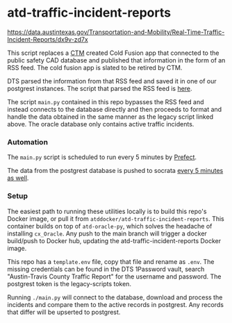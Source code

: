 # atd-traffic-incident-reports

https://data.austintexas.gov/Transportation-and-Mobility/Real-Time-Traffic-Incident-Reports/dx9v-zd7x

This script replaces a [CTM](https://www.austintexas.gov/department/information-technology) created Cold Fusion app that connected to the public safety CAD database and published that information in the form of an RSS feed. The cold fusion app is slated to be retired by CTM.

DTS parsed the information from that RSS feed and saved it in one of our postgrest instances. The script that parsed the RSS feed is [here](https://github.com/cityofaustin/atd-data-publishing/blob/master/transportation-data-publishing/data_tracker/traffic_reports.py).

The script `main.py` contained in this repo bypasses the RSS feed and instead connects to the database directly and then proceeds to format and handle the data obtained in the same manner as the legacy script linked above. The oracle database only contains active traffic incidents.

### Automation

The `main.py` script is scheduled to run every 5 minutes by [Prefect](https://github.com/cityofaustin/atd-prefect/tree/main/flows/atd-traffic-incident-reports).

The data from the postgrest database is pushed to socrata [every 5 minutes as well](https://github.com/cityofaustin/atd-data-deploy/blob/production/config/scripts.yml#L279).

### Setup

The easiest path to running these utilities locally is to build this repo's Docker image, or pull it from `atddocker/atd-traffic-incident-reports`. This container builds on top of `atd-oracle-py`, which solves the headache of installing `cx_Oracle`. Any push to the main branch will trigger a docker build/push to Docker hub, updating the atd-traffic-incident-reports Docker image.

This repo has a `template.env` file, copy that file and rename as `.env`. The missing credentials can be found in the DTS 1Password vault, search "Austin-Travis County Traffic Report" for the username and password. The postgrest token is the legacy-scripts token.

Running `./main.py` will connect to the database, download and process the incidents and compare them to the active records in postgrest. Any records that differ will be upserted to postgrest.

